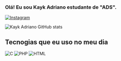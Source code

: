 
### Olá! Eu sou Kayk Adriano estudante de "ADS".
[![Instagram](https://img.shields.io/badge/Instagram-E4405F?style=for-the-badge&logo=instagram&logoColor=white)](https://www.instagram.com/kaykadriano/?next=%2F)

![Kayk Adriano GitHub stats](https://github-readme-stats.vercel.app/api?username=KaykAdriano&show_icons=true&theme=radical)

## Tecnogias que eu uso no meu dia
![C](https://img.shields.io/badge/C-00599C?style=for-the-badge&logo=c&logoColor=white)
![PHP](https://img.shields.io/badge/PHP-777BB4?style=for-the-badge&logo=php&logoColor=white)
![HTML](https://img.shields.io/badge/HTML-239120?style=for-the-badge&logo=html5&logoColor=white)
